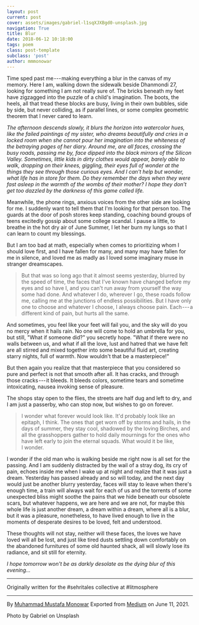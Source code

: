 ```yaml
---
layout: post
current: post
cover: assets/images/gabriel-l1sqXJXBgd0-unsplash.jpg
navigation: True
title: Blur
date: 2018-06-12 10:18:00
tags: poem
class: post-template
subclass: 'post'
author: mmmonowar
---
```



Time sped past me --- making everything a blur in the
canvas of my memory. Here I am, walking down the sidewalk beside
Dhanmondi 27, looking for something I am not really sure of. The bricks
beneath my feet have zigzagged into the puzzle of a child's imagination.
The boots, the heels, all that tread these blocks are busy, living in
their own bubbles, side by side, but never colliding, as if parallel
lines, or some complex geometric theorem that I never cared to learn.

*The afternoon descends slowly, it blurs the horizon into watercolor
hues, like the failed paintings of my sister, who dreams beautifully and
cries in a locked room when she cannot pour her imagination into the
whiteness of the betraying pages of her diary. Around me, are all faces,
crossing the busy roads, passing me by, face dipped into the black
mirrors of the Silicon Valley. Sometimes, little kids in dirty clothes
would appear, barely able to walk, dropping on their knees, giggling,
their eyes full of wonder at the things they see through those curious
eyes. And I can't help but wonder, what life has in store for them. Do
they remember the days when they were fast asleep in the warmth of the
wombs of their mother? I hope they don't get too dazzled by the darkness
of this game called life.*

Meanwhile, the phone rings, anxious voices from the other side are
looking for me. I suddenly want to tell them that I'm looking for that
person too. The guards at the door of posh stores keep standing,
coaching bound groups of teens excitedly gossip about some college
scandal. I pause a little, to breathe in the hot dry air of June Summer,
I let her burn my lungs so that I can learn to count my blessings.

But I am too bad at math, especially when comes to prioritizing whom I
should love first, and I have fallen for many, and many may have fallen
for me in silence, and loved me as madly as I loved some imaginary muse
in stranger dreamscapes.

> But that was so long ago that it almost seems yesterday, blurred by
> the speed of time, the faces that I've known have changed before my
> eyes and so have I, and you can't run away from yourself the way some
> had done. And whatever I do, wherever I go, these roads follow me,
> calling me at the junctions of endless possibilities. But I have only
> one to choose and whatever I choose, I always choose pain. Each --- a
> different kind of pain, but hurts all the same.

And sometimes, you feel like your feet will fail you, and the sky will
do you no mercy when it hails rain. No one will come to hold an umbrella
for you, but still, "What if someone did?" you secretly hope. "What if
there were no walls between us, and what if all the love, lust and
hatred that we have felt are all stirred and mixed together into some
beautiful fluid art, creating starry nights, full of warmth. Now
wouldn't that be a masterpiece!"

But then again you realize that that masterpiece that you considered so
pure and perfect is not that smooth after all. It has cracks, and
through those cracks --- it bleeds. It bleeds colors, sometime tears and
sometime intoxicating, nausea invoking sense of pleasure.

The shops stay open to the flies, the streets are half dug and left to
dry, and I am just a passerby, who can stop now, but wishes to go on
forever.

> I wonder what forever would look like. It'd probably look like an
> epitaph, I think. The ones that get worn off by storms and hails, in
> the days of summer, they stay cool, shadowed by the loving Birches,
> and all the grasshoppers gather to hold daily mournings for the ones
> who have left early to join the eternal squads. What would it be like,
> I wonder.

I wonder if the old man who is walking beside me right now is all set
for the passing. And I am suddenly distracted by the wail of a stray
dog, its cry of pain, echoes inside me when I wake up at night and
realize that it was just a dream. Yesterday has passed already and so
will today, and the next day would just be another blurry yesterday,
faces will stay to leave when there's enough time, a train will always
wait for each of us and the torrents of some unexpected bliss might
soothe the pains that we hide beneath our obsolete scars, but whatever
happens, we are here and we are not, for maybe this whole life is just
another dream, a dream within a dream, where all is a blur, but it was a
pleasure, nonetheless, to have lived enough to live in the moments of
desperate desires to be loved, felt and understood.

These thoughts will not stay, neither will these faces, the loves we
have loved will all be lost, and just like tired dusts settling down
comfortably on the abandoned furnitures of some old haunted shack, all
will slowly lose its radiance, and sit still for eternity.

*I hope tomorrow won't be as darkly desolate as the dying blur of this
evening...*

---
Originally written for the #sehritales collective at #litmosphere

---
By [Muhammad Mustafa Monowar](https://medium.com/@mmmonowar)
Exported from [Medium](https://medium.com) on June 11, 2021.

Photo by Gabriel on Unsplash
